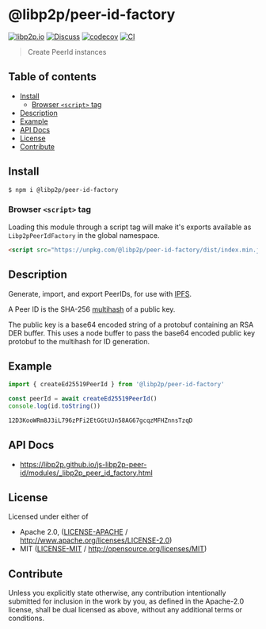 # @libp2p/peer-id-factory <!-- omit in toc -->

[![libp2p.io](https://img.shields.io/badge/project-libp2p-yellow.svg?style=flat-square)](http://libp2p.io/)
[![Discuss](https://img.shields.io/discourse/https/discuss.libp2p.io/posts.svg?style=flat-square)](https://discuss.libp2p.io)
[![codecov](https://img.shields.io/codecov/c/github/libp2p/js-libp2p-peer-id.svg?style=flat-square)](https://codecov.io/gh/libp2p/js-libp2p-peer-id)
[![CI](https://img.shields.io/github/actions/workflow/status/libp2p/js-libp2p-peer-id/js-test-and-release.yml?branch=master\&style=flat-square)](https://github.com/libp2p/js-libp2p-peer-id/actions/workflows/js-test-and-release.yml?query=branch%3Amaster)

> Create PeerId instances

## Table of contents <!-- omit in toc -->

- [Install](#install)
  - [Browser `<script>` tag](#browser-script-tag)
- [Description](#description)
- [Example](#example)
- [API Docs](#api-docs)
- [License](#license)
- [Contribute](#contribute)

## Install

```console
$ npm i @libp2p/peer-id-factory
```

### Browser `<script>` tag

Loading this module through a script tag will make it's exports available as `Libp2pPeerIdFactory` in the global namespace.

```html
<script src="https://unpkg.com/@libp2p/peer-id-factory/dist/index.min.js"></script>
```

## Description

Generate, import, and export PeerIDs, for use with [IPFS](https://github.com/ipfs/ipfs).

A Peer ID is the SHA-256 [multihash](https://github.com/multiformats/multihash) of a public key.

The public key is a base64 encoded string of a protobuf containing an RSA DER buffer. This uses a node buffer to pass the base64 encoded public key protobuf to the multihash for ID generation.

## Example

```JavaScript
import { createEd25519PeerId } from '@libp2p/peer-id-factory'

const peerId = await createEd25519PeerId()
console.log(id.toString())
```

```bash
12D3KooWRm8J3iL796zPFi2EtGGtUJn58AG67gcqzMFHZnnsTzqD
```

## API Docs

- <https://libp2p.github.io/js-libp2p-peer-id/modules/_libp2p_peer_id_factory.html>

## License

Licensed under either of

- Apache 2.0, ([LICENSE-APACHE](LICENSE-APACHE) / <http://www.apache.org/licenses/LICENSE-2.0>)
- MIT ([LICENSE-MIT](LICENSE-MIT) / <http://opensource.org/licenses/MIT>)

## Contribute

Unless you explicitly state otherwise, any contribution intentionally submitted for inclusion in the work by you, as defined in the Apache-2.0 license, shall be dual licensed as above, without any additional terms or conditions.
